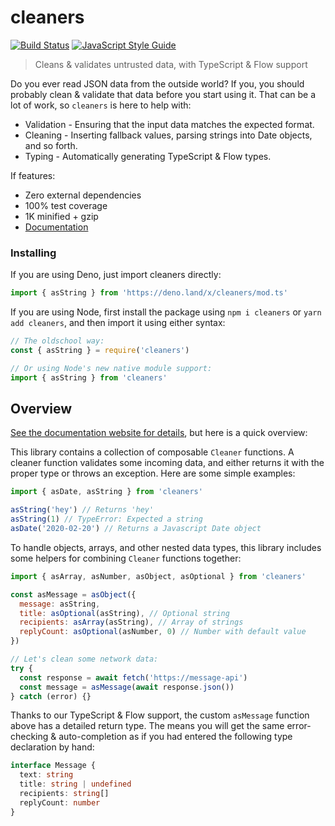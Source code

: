 # cleaners

[![Build Status](https://travis-ci.com/swansontec/cleaners.svg?branch=master)](https://travis-ci.com/swansontec/cleaners)
[![JavaScript Style Guide](https://img.shields.io/badge/code_style-standard-brightgreen.svg)](https://standardjs.com)

> Cleans & validates untrusted data, with TypeScript & Flow support

Do you ever read JSON data from the outside world? If you, you should probably clean & validate that data before you start using it. That can be a lot of work, so `cleaners` is here to help with:

- Validation - Ensuring that the input data matches the expected format.
- Cleaning - Inserting fallback values, parsing strings into Date objects, and so forth.
- Typing - Automatically generating TypeScript & Flow types.

If features:

- Zero external dependencies
- 100% test coverage
- 1K minified + gzip
- [Documentation](https://cleaners.js.org)

### Installing

If you are using Deno, just import cleaners directly:

```js
import { asString } from 'https://deno.land/x/cleaners/mod.ts'
```

If you are using Node, first install the package using `npm i cleaners` or `yarn add cleaners`, and then import it using either syntax:

```js
// The oldschool way:
const { asString } = require('cleaners')

// Or using Node's new native module support:
import { asString } from 'cleaners'
```

## Overview

[See the documentation website for details](https://cleaners.js.org), but here is a quick overview:

This library contains a collection of composable `Cleaner` functions. A cleaner function validates some incoming data, and either returns it with the proper type or throws an exception. Here are some simple examples:

```js
import { asDate, asString } from 'cleaners'

asString('hey') // Returns 'hey'
asString(1) // TypeError: Expected a string
asDate('2020-02-20') // Returns a Javascript Date object
```

To handle objects, arrays, and other nested data types, this library includes some helpers for combining `Cleaner` functions together:

```js
import { asArray, asNumber, asObject, asOptional } from 'cleaners'

const asMessage = asObject({
  message: asString,
  title: asOptional(asString), // Optional string
  recipients: asArray(asString), // Array of strings
  replyCount: asOptional(asNumber, 0) // Number with default value
})

// Let's clean some network data:
try {
  const response = await fetch('https://message-api')
  const message = asMessage(await response.json())
} catch (error) {}
```

Thanks to our TypeScript & Flow support, the custom `asMessage` function above has a detailed return type. The means you will get the same error-checking & auto-completion as if you had entered the following type declaration by hand:

```typescript
interface Message {
  text: string
  title: string | undefined
  recipients: string[]
  replyCount: number
}
```
